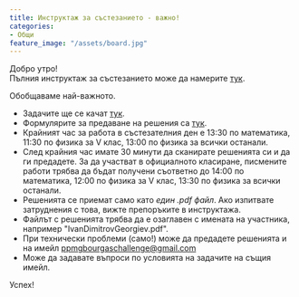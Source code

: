 ```yaml
---
title: Инструктаж за състезанието - важно!
categories:
- Общи
feature_image: "/assets/board.jpg"
---
```


Добро утро!  
Пълния инструктаж за състезанието може да намерите [тук](/assets/instructions2023.pdf/).

Обобщаваме най-важното.

- Задачите ще се качат [тук](/problems/).  
- Формулярите за предаване на решения са [тук](/submit/).  
- Крайният час за работа в състезателния ден е 13:30 по математика, 11:30 по физика за V клас, 13:00 по физика за всички останали.  
- След крайния час имате 30 минути да сканирате решенията си и да ги предадете. За да участват в официалното класиране, писмените работи трябва да бъдат получени съответно до 14:00 по математика, 12:00 по физика за V клас, 13:30 по физика за всички останали.  
- Решенията се приемат само като *един .pdf файл*. Ако изпитвате затруднения с това, вижте препоръките в инструктажа.  
- Файлът с решенията трябва да е озаглавен с имената на участника, например "IvanDimitrovGeorgiev.pdf".  
- При технически проблеми (само!) може да предадете решенията и на имейл ppmgbourgaschallenge@gmail.com  
- Може да задавате въпроси по условията на задачите на същия имейл.  

Успех!